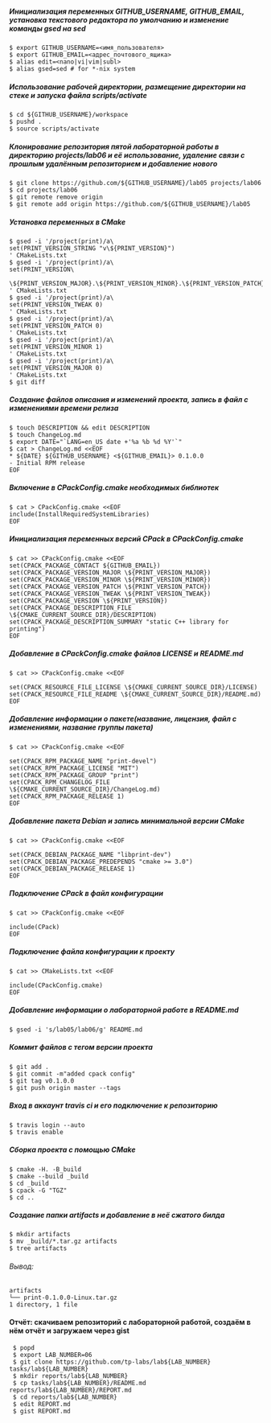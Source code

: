 ##### Инициализация переменных GITHUB_USERNAME, GITHUB_EMAIL, установка текстового редактора по умолчанию и изменение команды gsed на sed
```
$ export GITHUB_USERNAME=<имя_пользователя>
$ export GITHUB_EMAIL=<адрес_почтового_ящика>
$ alias edit=<nano|vi|vim|subl>
$ alias gsed=sed # for *-nix system
```
##### Использование рабочей директории, размещение директории на стеке и запуска файла scripts/activate
```
$ cd ${GITHUB_USERNAME}/workspace
$ pushd .
$ source scripts/activate
```
##### Клонирование репозитория пятой лабораторной работы в директорию projects/lab06 и её использование, удаление связи с прошлым удалённым репозиторием и добавление нового
```
$ git clone https://github.com/${GITHUB_USERNAME}/lab05 projects/lab06
$ cd projects/lab06
$ git remote remove origin
$ git remote add origin https://github.com/${GITHUB_USERNAME}/lab05
```
##### Установка переменных в CMake
```
$ gsed -i '/project(print)/a\
set(PRINT_VERSION_STRING "v\${PRINT_VERSION}")
' CMakeLists.txt
$ gsed -i '/project(print)/a\
set(PRINT_VERSION\
  \${PRINT_VERSION_MAJOR}.\${PRINT_VERSION_MINOR}.\${PRINT_VERSION_PATCH}.\${PRINT_VERSION_TWEAK})
' CMakeLists.txt
$ gsed -i '/project(print)/a\
set(PRINT_VERSION_TWEAK 0)
' CMakeLists.txt
$ gsed -i '/project(print)/a\
set(PRINT_VERSION_PATCH 0)
' CMakeLists.txt
$ gsed -i '/project(print)/a\
set(PRINT_VERSION_MINOR 1)
' CMakeLists.txt
$ gsed -i '/project(print)/a\
set(PRINT_VERSION_MAJOR 0)
' CMakeLists.txt
$ git diff
```
##### Создание файлов описания и изменений проекта, запись в файл с изменениями времени релиза
```
$ touch DESCRIPTION && edit DESCRIPTION
$ touch ChangeLog.md
$ export DATE="`LANG=en_US date +'%a %b %d %Y'`"
$ cat > ChangeLog.md <<EOF
* ${DATE} ${GITHUB_USERNAME} <${GITHUB_EMAIL}> 0.1.0.0
- Initial RPM release
EOF
```
##### Включение в CPackConfig.cmake необходимых библиотек
```
$ cat > CPackConfig.cmake <<EOF
include(InstallRequiredSystemLibraries)
EOF
```
##### Инициализация переменных версий CPack в CPackConfig.cmake
```
$ cat >> CPackConfig.cmake <<EOF
set(CPACK_PACKAGE_CONTACT ${GITHUB_EMAIL})
set(CPACK_PACKAGE_VERSION_MAJOR \${PRINT_VERSION_MAJOR})
set(CPACK_PACKAGE_VERSION_MINOR \${PRINT_VERSION_MINOR})
set(CPACK_PACKAGE_VERSION_PATCH \${PRINT_VERSION_PATCH})
set(CPACK_PACKAGE_VERSION_TWEAK \${PRINT_VERSION_TWEAK})
set(CPACK_PACKAGE_VERSION \${PRINT_VERSION})
set(CPACK_PACKAGE_DESCRIPTION_FILE \${CMAKE_CURRENT_SOURCE_DIR}/DESCRIPTION)
set(CPACK_PACKAGE_DESCRIPTION_SUMMARY "static C++ library for printing")
EOF
```
##### Добавление в CPackConfig.cmake файлов LICENSE и README.md
```
$ cat >> CPackConfig.cmake <<EOF

set(CPACK_RESOURCE_FILE_LICENSE \${CMAKE_CURRENT_SOURCE_DIR}/LICENSE)
set(CPACK_RESOURCE_FILE_README \${CMAKE_CURRENT_SOURCE_DIR}/README.md)
EOF
```
##### Добавление информации о пакете(название, лицензия, файл с изменениями, название группы пакета)
```
$ cat >> CPackConfig.cmake <<EOF

set(CPACK_RPM_PACKAGE_NAME "print-devel")
set(CPACK_RPM_PACKAGE_LICENSE "MIT")
set(CPACK_RPM_PACKAGE_GROUP "print")
set(CPACK_RPM_CHANGELOG_FILE \${CMAKE_CURRENT_SOURCE_DIR}/ChangeLog.md)
set(CPACK_RPM_PACKAGE_RELEASE 1)
EOF
```
##### Добавление пакета Debian и запись минимальной версии CMake
```
$ cat >> CPackConfig.cmake <<EOF

set(CPACK_DEBIAN_PACKAGE_NAME "libprint-dev")
set(CPACK_DEBIAN_PACKAGE_PREDEPENDS "cmake >= 3.0")
set(CPACK_DEBIAN_PACKAGE_RELEASE 1)
EOF
```
##### Подключение CPack в файл конфигурации
```
$ cat >> CPackConfig.cmake <<EOF

include(CPack)
EOF
```
##### Подключение файла конфигурации к проекту
```
$ cat >> CMakeLists.txt <<EOF

include(CPackConfig.cmake)
EOF
```
##### Добавление информации о лабораторной работе в README.md
```
$ gsed -i 's/lab05/lab06/g' README.md
```
##### Коммит файлов с тегом версии проекта
```
$ git add .
$ git commit -m"added cpack config"
$ git tag v0.1.0.0
$ git push origin master --tags
```
##### Вход в аккаунт travis ci и его подключение к репозиторию
```
$ travis login --auto
$ travis enable
```
##### Сборка проекта с помощью CMake
```
$ cmake -H. -B_build
$ cmake --build _build
$ cd _build
$ cpack -G "TGZ"
$ cd ..
```
##### Создание папки artifacts и добавление в неё сжатого билда
```
$ mkdir artifacts
$ mv _build/*.tar.gz artifacts
$ tree artifacts
```
###### Вывод:
```
artifacts
└── print-0.1.0.0-Linux.tar.gz
1 directory, 1 file
```
#### Отчёт: скачиваем репозиторий с лабораторной работой, создаём в нём отчёт и загружаем через gist
```
 $ popd
 $ export LAB_NUMBER=06
 $ git clone https://github.com/tp-labs/lab${LAB_NUMBER} tasks/lab${LAB_NUMBER}
 $ mkdir reports/lab${LAB_NUMBER}
 $ cp tasks/lab${LAB_NUMBER}/README.md reports/lab${LAB_NUMBER}/REPORT.md
 $ cd reports/lab${LAB_NUMBER}
 $ edit REPORT.md
 $ gist REPORT.md
```
